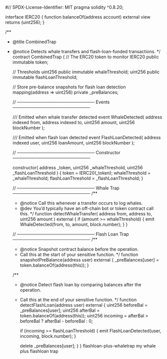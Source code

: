 #// SPDX-License-Identifier: MIT
pragma solidity ^0.8.20;

interface IERC20 {
    function balanceOf(address account) external view returns (uint256);
}

/**
 * @title CombinedTrap
 * @notice Detects whale transfers and flash-loan-funded transactions.
 */
contract CombinedTrap {
    // The ERC20 token to monitor
    IERC20 public immutable token;

    // Thresholds
    uint256 public immutable whaleThreshold;
    uint256 public immutable flashLoanThreshold;

    // Store pre-balance snapshots for flash loan detection
    mapping(address => uint256) private _preBalances;

    // ───────────────────────── Events ─────────────────────────

    /// Emitted when whale transfer detected
    event WhaleDetected(
        address indexed from,
        address indexed to,
        uint256 amount,
        uint256 blockNumber
    );

    /// Emitted when flash loan detected
    event FlashLoanDetected(
        address indexed user,
        uint256 loanAmount,
        uint256 blockNumber
    );

    // ───────────────────────── Constructor ─────────────────────────

    constructor(
        address _token,
        uint256 _whaleThreshold,
        uint256 _flashLoanThreshold
    ) {
        token = IERC20(_token);
        whaleThreshold = _whaleThreshold;
        flashLoanThreshold = _flashLoanThreshold;
    }

    // ───────────────────────── Whale Trap ─────────────────────────
    /**
     * @notice Call this whenever a transfer occurs to log whales.
     * @dev You’d typically have an off-chain bot or token contract call this.
     */
    function detectWhaleTransfer(
        address from,
        address to,
        uint256 amount
    ) external {
        if (amount >= whaleThreshold) {
            emit WhaleDetected(from, to, amount, block.number);
        }
    }

    // ───────────────────────── Flash Loan Trap ─────────────────────────
    /**
     * @notice Snapshot contract balance before the operation.
     * Call this at the start of your sensitive function.
     */
    function snapshotPreBalance(address user) external {
        _preBalances[user] = token.balanceOf(address(this));
    }

    /**
     * @notice Detect flash loan by comparing balances after the operation.
     * Call this at the end of your sensitive function.
     */
    function detectFlashLoan(address user) external {
        uint256 beforeBal = _preBalances[user];
        uint256 afterBal = token.balanceOf(address(this));
        uint256 incoming = afterBal > beforeBal ? afterBal - beforeBal : 0;

        if (incoming >= flashLoanThreshold) {
            emit FlashLoanDetected(user, incoming, block.number);
        }

        delete _preBalances[user];
    }
}
 flashloan-plus-whaletrap
my whale plus flashloan trap
